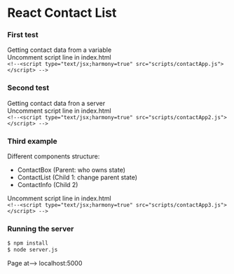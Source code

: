 # React Contact List
### First test
Getting contact data from a variable  
Uncomment script line in index.html  
`<!--<script type="text/jsx;harmony=true" src="scripts/contactApp.js"></script> -->`

### Second test
Getting contact data fron a server  
Uncomment script line in index.html  
`<!--<script type="text/jsx;harmony=true" src="scripts/contactApp2.js"></script> -->`

### Third example
Different components structure:  
- ContactBox (Parent: who owns state)
- ContactList (Child 1: change parent state)
- ContactInfo (Child 2)

Uncomment script line in index.html  
`<!--<script type="text/jsx;harmony=true" src="scripts/contactApp3.js"></script> -->`

### Running the server
```sh
$ npm install  
$ node server.js  
```   

Page at--> localhost:5000